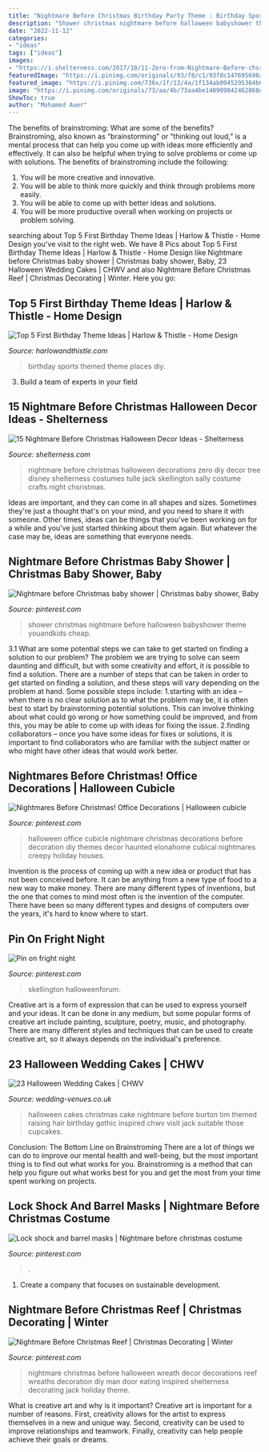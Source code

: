 ```yaml
---
title: "Nightmare Before Christmas Birthday Party Theme : Birthday Sports Themed Theme Places Diy"
description: "Shower christmas nightmare before halloween babyshower theme youandkids cheap"
date: "2022-11-12"
categories:
- "ideas"
tags: ["ideas"]
images:
- "https://i.shelterness.com/2017/10/11-Zero-from-Nightmare-Before-chsristmas-can-be-easily-made-by-you-from-white-tulle.jpg"
featuredImage: "https://i.pinimg.com/originals/93/f8/c1/93f8c147695696a522f2d23884a7d097.jpg"
featured_image: "https://i.pinimg.com/736x/1f/13/4a/1f134ab0945295364b69214b808af677--christmas-reef-christmas-door-wreaths.jpg?b=t"
image: "https://i.pinimg.com/originals/73/aa/4b/73aa4be140909842462868df605b5c49.jpg"
ShowToc: true
author: "Mohamed Auer"
---
```



The benefits of brainstroming: What are some of the benefits?
Brainstroming, also known as “brainstorming” or “thinking out loud,” is a mental process that can help you come up with ideas more efficiently and effectively. It can also be helpful when trying to solve problems or come up with solutions. The benefits of brainstroming include the following: 
1. You will be more creative and innovative.
2. You will be able to think more quickly and think through problems more easily.
3. You will be able to come up with better ideas and solutions.
4. You will be more productive overall when working on projects or problem solving.

	

		
searching about Top 5 First Birthday Theme Ideas | Harlow &amp; Thistle - Home Design you've visit to the right web. We have 8 Pics about Top 5 First Birthday Theme Ideas | Harlow &amp; Thistle - Home Design like Nightmare before Christmas baby shower | Christmas baby shower, Baby, 23 Halloween Wedding Cakes | CHWV and also Nightmare Before Christmas Reef | Christmas Decorating | Winter. Here you go:
		
    
## Top 5 First Birthday Theme Ideas | Harlow &amp; Thistle - Home Design

<img loading=lazy src="https://2.bp.blogspot.com/-GFgsNpQXsy8/VywIq9BNRzI/AAAAAAAACYk/zrVHOFUicksbhDN-f9JZQ24FwkEH0ljOgCLcB/s1600/Sports_Birthdaypartytheme.JPG" onerror="this.onerror=null;this.src='https://tse3.mm.bing.net/th?id=OIP.Sowh3Kek5xOcg4FPFwrfsgHaJ4&amp;pid=15.1';" alt="Top 5 First Birthday Theme Ideas | Harlow &amp; Thistle - Home Design">

_Source: harlowandthistle.com_

>birthday sports themed theme places diy. 

	

3. Build a team of experts in your field 

    
## 15 Nightmare Before Christmas Halloween Decor Ideas - Shelterness

<img loading=lazy src="https://i.shelterness.com/2017/10/11-Zero-from-Nightmare-Before-chsristmas-can-be-easily-made-by-you-from-white-tulle.jpg" onerror="this.onerror=null;this.src='https://tse3.mm.bing.net/th?id=OIP.4rL1ZjpsZvz_kW0jjzthNAHaJ4&amp;pid=15.1';" alt="15 Nightmare Before Christmas Halloween Decor Ideas - Shelterness">

_Source: shelterness.com_

>nightmare before christmas halloween decorations zero diy decor tree disney shelterness costumes tulle jack skellington sally costume crafts night chsristmas. 

	

Ideas are important, and they can come in all shapes and sizes. Sometimes they're just a thought that's on your mind, and you need to share it with someone. Other times, ideas can be things that you've been working on for a while and you've just started thinking about them again. But whatever the case may be, ideas are something that everyone needs.

    
## Nightmare Before Christmas Baby Shower | Christmas Baby Shower, Baby

<img loading=lazy src="https://i.pinimg.com/736x/d5/71/7f/d5717f0685a7e8a04513d8de7f082f95--christmas-baby-shower-nightmare-before-christmas.jpg" onerror="this.onerror=null;this.src='https://tse2.mm.bing.net/th?id=OIP.jLEeb2BNHUAY_2d70XL6FgHaNK&amp;pid=15.1';" alt="Nightmare before Christmas baby shower | Christmas baby shower, Baby">

_Source: pinterest.com_

>shower christmas nightmare before halloween babyshower theme youandkids cheap. 

	

3.1 What are some potential steps we can take to get started on finding a solution to our problem?
The problem we are trying to solve can seem daunting and difficult, but with some creativity and effort, it is possible to find a solution. There are a number of steps that can be taken in order to get started on finding a solution, and these steps will vary depending on the problem at hand. Some possible steps include: 
1.starting with an idea – when there is no clear solution as to what the problem may be, it is often best to start by brainstorming potential solutions. This can involve thinking about what could go wrong or how something could be improved, and from this, you may be able to come up with ideas for fixing the issue. 
2.finding collaborators – once you have some ideas for fixes or solutions, it is important to find collaborators who are familiar with the subject matter or who might have other ideas that would work better.

    
## Nightmares Before Christmas! Office Decorations | Halloween Cubicle

<img loading=lazy src="https://i.pinimg.com/736x/78/66/45/786645fb98facadbe7b14e355612e8f4.jpg" onerror="this.onerror=null;this.src='https://tse4.mm.bing.net/th?id=OIP.40ps-c4Tk7hwiQxl1EkPHgHaJ3&amp;pid=15.1';" alt="Nightmares Before Christmas! Office Decorations | Halloween cubicle">

_Source: pinterest.com_

>halloween office cubicle nightmare christmas decorations before decoration diy themes decor haunted elonahome cubical nightmares creepy holiday houses. 

	

Invention is the process of coming up with a new idea or product that has not been conceived before. It can be anything from a new type of food to a new way to make money. There are many different types of inventions, but the one that comes to mind most often is the invention of the computer. There have been so many different types and designs of computers over the years, it's hard to know where to start.

    
## Pin On Fright Night

<img loading=lazy src="https://i.pinimg.com/originals/93/f8/c1/93f8c147695696a522f2d23884a7d097.jpg" onerror="this.onerror=null;this.src='https://tse1.mm.bing.net/th?id=OIP.Tew0_091v4_evTe3QBxLVwHaJ4&amp;pid=15.1';" alt="Pin on fright night">

_Source: pinterest.com_

>skellington halloweenforum. 

	

Creative art is a form of expression that can be used to express yourself and your ideas. It can be done in any medium, but some popular forms of creative art include painting, sculpture, poetry, music, and photography. There are many different styles and techniques that can be used to create creative art, so it always depends on the individual's preference.

    
## 23 Halloween Wedding Cakes | CHWV

<img loading=lazy src="https://www.wedding-venues.co.uk/sites/default/files/halloween-wedding-cakes-partydecor88.jpg" onerror="this.onerror=null;this.src='https://tse2.mm.bing.net/th?id=OIP.s9s2u5qCgo-VUaoMqVN2-gHaLw&amp;pid=15.1';" alt="23 Halloween Wedding Cakes | CHWV">

_Source: wedding-venues.co.uk_

>halloween cakes christmas cake nightmare before burton tim themed raising hair birthday gothic inspired chwv visit jack suitable those cupcakes. 

	

Conclusion: The Bottom Line on Brainstroming
There are a lot of things we can do to improve our mental health and well-being, but the most important thing is to find out what works for you. Brainstroming is a method that can help you figure out what works best for you and get the most from your time spent working on projects.

    
## Lock Shock And Barrel Masks | Nightmare Before Christmas Costume

<img loading=lazy src="https://i.pinimg.com/originals/73/aa/4b/73aa4be140909842462868df605b5c49.jpg" onerror="this.onerror=null;this.src='https://tse2.mm.bing.net/th?id=OIP.stqqIlH_VgNsWuVPYJWA8QHaJ4&amp;pid=15.1';" alt="Lock shock and barrel masks | Nightmare before christmas costume">

_Source: pinterest.com_

>. 

	

1. Create a company that focuses on sustainable development.

    
## Nightmare Before Christmas Reef | Christmas Decorating | Winter

<img loading=lazy src="https://i.pinimg.com/736x/1f/13/4a/1f134ab0945295364b69214b808af677--christmas-reef-christmas-door-wreaths.jpg?b=t" onerror="this.onerror=null;this.src='https://tse3.mm.bing.net/th?id=OIP.LLa-4M17GV0_wQoD9l8LIQHaJ3&amp;pid=15.1';" alt="Nightmare Before Christmas Reef | Christmas Decorating | Winter">

_Source: pinterest.com_

>nightmare christmas before halloween wreath decor decorations reef wreaths decoration diy man door eating inspired shelterness decorating jack holiday theme. 

	

What is creative art and why is it important?
Creative art is important for a number of reasons. First, creativity allows for the artist to express themselves in a new and unique way. Second, creativity can be used to improve relationships and teamwork. Finally, creativity can help people achieve their goals or dreams.

